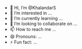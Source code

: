 - 👋 Hi, I’m @KhalandarS
- 👀 I’m interested in ...
- 🌱 I’m currently learning ...
- 💞️ I’m looking to collaborate on ...
- 📫 How to reach me ...
- 😄 Pronouns: ...
- ⚡ Fun fact: ...

<!---
KhalandarS/KhalandarS is a ✨ special ✨ repository because its `README.md` (this file) appears on your GitHub profile.
You can click the Preview link to take a look at your changes.
--->
